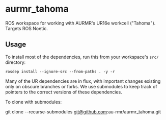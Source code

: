 # aurmr_tahoma

ROS workspace for working with AURMR's UR16e workcell ("Tahoma"). Targets ROS Noetic.

## Usage

To install most of the dependencies, run this from your workspace's `src/` directory:

    rosdep install --ignore-src --from-paths . -y -r

Many of the UR dependencies are in flux, with important changes existing only on obscure branches or forks. We use submodules
to keep track of pointers to the correct versions of these dependencies.

To clone with submodules:

  git clone --recurse-submodules git@github.com:au-rmr/aurmr_tahoma.git
